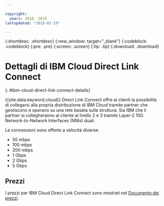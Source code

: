 ```yaml
---

copyright:
  years: 2018, 2019
lastupdated: "2019-02-19"

---
```


{:shortdesc: .shortdesc}
{:new_window: target="_blank"}
{:codeblock: .codeblock}
{:pre: .pre}
{:screen: .screen}
{:tip: .tip}
{:download: .download}

# Dettagli di IBM Cloud Direct Link Connect
{: #ibm-cloud-direct-link-connect-details}

{{site.data.keyword.cloud}} Direct Link Connect offre ai clienti la possibilità di collegarsi alla propria distribuzione di IBM Cloud tramite partner che gestiscono e operano su una rete basata sulla struttura. Sia IBM che il partner si collegheranno al cliente al livello 2 e 3 tramite Layer-2 10G Network-to-Network Interfaces (NNIs) duali.

Le connessioni sono offerte a velocità diverse:

* 50 mbps
* 100 mbps
* 200 mbps
* 1 Gbps
* 2 Gbps
* 5 Gbps

## Prezzi

I prezzi per IBM Cloud Direct Link Connect sono mostrati nel [Documento dei prezzi](/docs/infrastructure/direct-link?topic=direct-link-pricing-for-direct-link-connect).

